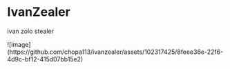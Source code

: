 # IvanZealer
<p>ivan zolo stealer</p>
![image](https://github.com/chopa113/ivanzealer/assets/102317425/8feee36e-22f6-4d9c-bf12-415d07bb15e2)


